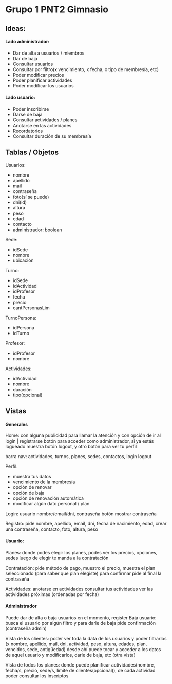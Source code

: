 # Grupo 1 PNT2 Gimnasio


## Ideas: 
#### Lado administrador:
  - Dar de alta a usuarios / miembros
  - Dar de baja
  - Consultar usuarios
  - Consultar por filtro(x vencimiento, x fecha, x tipo de membresía, etc)
  - Poder modificar precios
  - Poder planificar actividades
  - Poder modificar los usuarios

#### Lado usuario:
  - Poder inscribirse
  - Darse de baja
  - Consultar actividades / planes
  - Anotarse en las actividades
  - Recordatorios
  - Consultar duración de su membresía



## Tablas / Objetos

Usuarios:
  - nombre
  - apellido
  - mail
  - contraseña
  - foto(sí se puede)
  - dni(id)
  - altura
  - peso
  - edad
  - contacto
  - administrador: boolean

Sede:
  - idSede
  - nombre
  - ubicación

Turno:
  - idSede
  - idActividad
  - idProfesor
  - fecha
  - precio
  - cantPersonasLim

TurnoPersona:
  - idPersona
  - idTurno

Profesor:
  - idProfesor
  - nombre

Actividades:
  - idActividad
  - nombre
  - duración
  - tipo(opcional)


## Vistas
#### Generales
Home:
con alguna publicidad para llamar la atención y con opción de ir al login | registrarse 
botón para acceder como administrador, si ya estás logueado muestra botón logout, y otro botón para ver tu perfil

barra nav:
actividades, turnos, planes, sedes, contactos, login logout

Perfil:
  - muestra tus datos
  - vencimiento de la membresía
  - opción de renovar
  - opción de baja
  - opción de renovación automática
  - modificar algún dato personal / plan

Login:
usuario nombre/email/dni, contraseña
botón mostrar contraseña

Registro:
pide nombre, apellido, email, dni, fecha de nacimiento, edad, crear una contraseña, contacto, foto, altura, peso

#### Usuario:

Planes:
donde podes elegir los planes, podes ver los precios, opciones, sedes 
luego de elegir te manda a la contratación

Contratación:
pide método de pago, muestro el precio, muestra el plan seleccionado (para saber que plan elegiste)
para confirmar pide al final la contraseña

Actividades:
anotarse en actividades
consultar tus actividades
ver las actividades próximas (ordenadas por fecha)

#### Administrador

Puede dar de alta o baja usuarios en el momento, register
Baja usuario:
busca el usuario por algún filtro y para darle de baja pide confirmación (contraseña admin)

Vista de los clientes:
poder ver toda la data de los usuarios y poder filtrarlos (x nombre, apellido, mail, dni, actividad, peso, altura, edades, plan, vencidos, sede, antigüedad) 
desde ahí puede tocar y acceder a los datos de aquel usuario y modificarlos, darle de baja, etc (otra vista)

Vista de todos los planes:
donde puede planificar actividades(nombre, fecha/s, precio, sede/s, límite de clientes(opcional)), de cada actividad poder consultar los inscriptos
